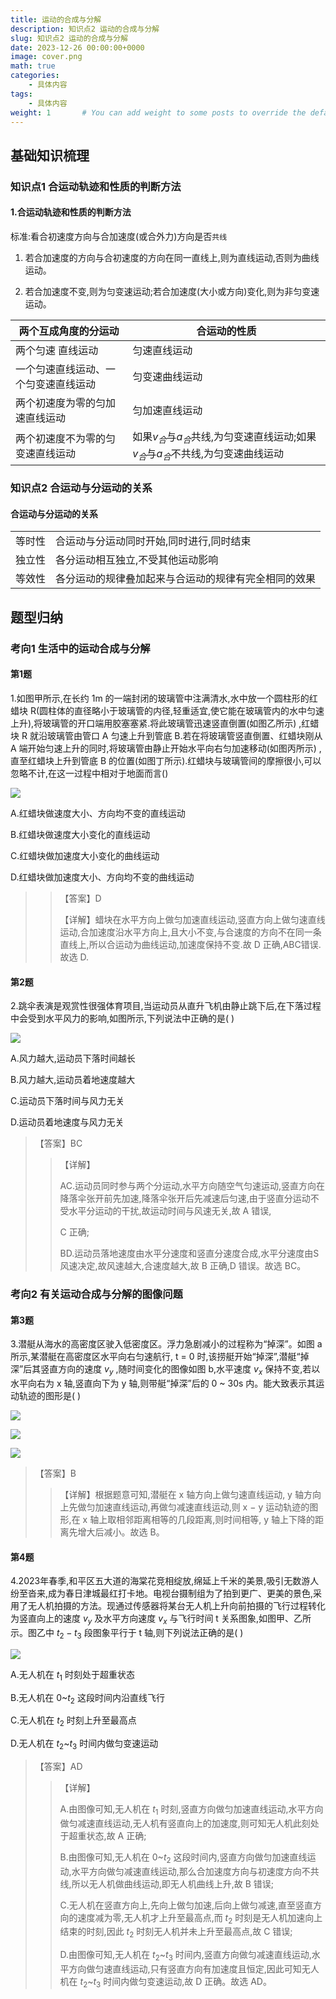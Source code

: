 ```yaml
---
title: 运动的合成与分解
description: 知识点2 运动的合成与分解
slug: 知识点2 运动的合成与分解
date: 2023-12-26 00:00:00+0000
image: cover.png
math: true
categories:
    - 具体内容
tags:
    - 具体内容
weight: 1       # You can add weight to some posts to override the default sorting (date descending)
---
```



## 基础知识梳理

### 知识点1 合运动轨迹和性质的判断方法

#### 1.合运动轨迹和性质的判断方法

标准:看合初速度方向与合加速度(或合外力)方向是否`共线`

1. 若合加速度的方向与合初速度的方向在同一直线上,则为直线运动,否则为曲线运动。

2. 若合加速度不变,则为匀变速运动;若合加速度(大小或方向)变化,则为非匀变速运动。

|两个互成角度的分运动|合运动的性质|
| --- | --- |
|两个匀速 直线运动|匀速直线运动|
|一个匀速直线运动、一个匀变速直线运动|匀变速曲线运动|
|两个初速度为零的匀加速直线运动|匀加速直线运动|
|两个初速度不为零的匀变速直线运动|如果$v_合$与$a_合$共线,为匀变速直线运动;如果$v_合$与$a_合$不共线,为匀变速曲线运动|

### 知识点2 合运动与分运动的关系

#### 合运动与分运动的关系

|||
|---|---|
|等时性|合运动与分运动同时开始,同时进行,同时结束|
|独立性|各分运动相互独立,不受其他运动影响|
|等效性|各分运动的规律叠加起来与合运动的规律有完全相同的效果|

## 题型归纳

### 考向1 生活中的运动合成与分解

#### 第1题

1.如图甲所示,在长约 1m 的一端封闭的玻璃管中注满清水,水中放一个圆柱形的红蜡块 R(圆柱体的直径略小于玻璃管的内径,轻重适宜,使它能在玻璃管内的水中匀速上升),将玻璃管的开口端用胶塞塞紧.将此玻璃管迅速竖直倒置(如图乙所示) ,红蜡块 R 就沿玻璃管由管口 A 匀速上升到管底 B.若在将玻璃管竖直倒置、红蜡块刚从 A 端开始匀速上升的同时,将玻璃管由静止开始水平向右匀加速移动(如图丙所示) ,直至红蜡块上升到管底 B 的位置(如图丁所示).红蜡块与玻璃管间的摩擦很小,可以忽略不计,在这一过程中相对于地面而言()

![](1.png)

A.红蜡块做速度大小、方向均不变的直线运动

B.红蜡块做速度大小变化的直线运动

C.红蜡块做加速度大小变化的曲线运动

D.红蜡块做加速度大小、方向均不变的曲线运动

> > 【答案】D
> >
> >【详解】蜡块在水平方向上做匀加速直线运动,竖直方向上做匀速直线运动,合加速度沿水平方向上,且大小不变,与合速度的方向不在同一条直线上,所以合运动为曲线运动,加速度保持不变.故 D 正确,ABC错误.故选 D.

#### 第2题

2.跳伞表演是观赏性很强体育项目,当运动员从直升飞机由静止跳下后,在下落过程中会受到水平风力的影响,如图所示,下列说法中正确的是( )

![](2.png)

A.风力越大,运动员下落时间越长

B.风力越大,运动员着地速度越大

C.运动员下落时间与风力无关

D.运动员着地速度与风力无关

> 【答案】BC
> >
> >【详解】
> >
> >AC.运动员同时参与两个分运动,水平方向随空气匀速运动,竖直方向在降落伞张开前先加速,降落伞张开后先减速后匀速,由于竖直分运动不受水平分运动的干扰,故运动时间与风速无关,故 A 错误,
> >
> >C 正确;
> >
> >BD.运动员落地速度由水平分速度和竖直分速度合成,水平分速度由S风速决定,故风速越大,合速度越大,故 B 正确,D 错误。故选 BC。

### 考向2 有关运动合成与分解的图像问题

#### 第3题

3.潜艇从海水的高密度区驶入低密度区。浮力急剧减小的过程称为“掉深”。如图 a 所示,某潜艇在高密度区水平向右匀速航行, t = 0 时,该捞艇开始“掉深”,潜艇“掉深”后其竖直方向的速度 $v_y$ ,随时间变化的图像如图 b,水平速度 $v_x$ 保持不变,若以水平向右为 x 轴,竖直向下为 y 轴,则带艇“掉深”后的 0 ~ 30s 内。能大致表示其运动轨迹的图形是( )

![](3.png)

![](4.png)

![](5.png)


>【答案】B
> >【详解】根据题意可知,潜艇在 x 轴方向上做匀速直线运动, y 轴方向上先做匀加速直线运动,再做匀减速直线运动,则 x − y 运动轨迹的图形,在 x 轴上取相邻距离相等的几段距离,则时间相等, y 轴上下降的距离先增大后减小。故选 B。

#### 第4题

4.2023年春季,和平区五大道的海棠花竞相绽放,绵延上千米的美景,吸引无数游人纷至沓来,成为春日津城最红打卡地。电视台摄制组为了拍到更广、更美的景色,采用了无人机拍摄的方法。现通过传感器将某台无人机上升向前拍摄的飞行过程转化为竖直向上的速度 $v_y$ 及水平方向速度 $v_x$ 与飞行时间 t 关系图象,如图甲、乙所示。图乙中 $t_2-t_3$ 段图象平行于 t 轴,则下列说法正确的是( )

![](6.png)

A.无人机在 $t_1$ 时刻处于超重状态

B.无人机在 $0$~$t_2$ 这段时间内沿直线飞行

C.无人机在 $t_2$ 时刻上升至最高点

D.无人机在 $t_2$~$t_3$ 时间内做匀变速运动

>【答案】AD
> >【详解】
> >
> >A.由图像可知,无人机在 $t_1$ 时刻,竖直方向做匀加速直线运动,水平方向做匀减速直线运动,无人机有竖直向上的加速度,则可知无人机此刻处于超重状态,故 A 正确;
> >
> >B.由图像可知,无人机在 $0$~$t_2$ 这段时间内,竖直方向做匀加速直线运动,水平方向做匀减速直线运动,那么合加速度方向与初速度方向不共线,所以无人机做曲线运动,即无人机曲线上升,故 B 错误;
> >
> >C.无人机在竖直方向上,先向上做匀加速,后向上做匀减速,直至竖直方向的速度减为零,无人机才上升至最高点,而 $t_2$ 时刻是无人机加速向上结束的时刻,因此 $t_2$ 时刻无人机并未上升至最高点,故 C 错误;
> >
> > D.由图像可知,无人机在 $t_2$~$t_3$ 时间内,竖直方向做匀减速直线运动,水平方向做匀速直线运动,只有竖直方向有加速度且恒定,因此可知无人机在 $t_2$~$t_3$ 时间内做匀变速运动,故 D 正确。故选 AD。



